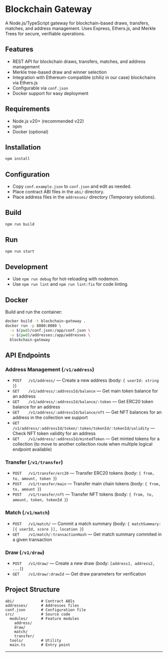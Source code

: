 # Blockchain Gateway

A Node.js/TypeScript gateway for blockchain-based draws, transfers, matches, and address management. Uses Express, Ethers.js, and Merkle Trees for secure, verifiable operations.

## Features

- REST API for blockchain draws, transfers, matches, and address management
- Merkle tree-based draw and winner selection
- Integration with Ethereum-compatible (chiliz in our case) blockchains via Ethers.js
- Configurable via `conf.json`
- Docker support for easy deployment

## Requirements

- Node.js v20+ (recommended v22)
- npm
- Docker (optional)

## Installation

```bash
npm install
```

## Configuration

- Copy `conf.example.json` to `conf.json` and edit as needed.
- Place contract ABI files in the `abi/` directory.
- Place address files in the `addresses/` directory (Temporary solutions).

## Build

```bash
npm run build
```

## Run

```bash
npm run start
```

## Development

- Use `npm run debug` for hot-reloading with nodemon.
- Use `npm run lint` and `npm run lint:fix` for code linting.

## Docker

Build and run the container:

```bash
docker build -t blockchain-gateway .
docker run -p 8080:8080 \
  -v $(pwd)/conf.json:/app/conf.json \
  -v $(pwd)/addresses:/app/addresses \
  blockchain-gateway
```

## API Endpoints

### Address Management (`/v1/address`)

- `POST   /v1/address/` — Create a new address (body: `{ userId: string }`)
- `GET    /v1/address/:addressId/balance` — Get main token balance for an address
- `GET    /v1/address/:addressId/balance/:token` — Get ERC20 token balance for an address
- `GET    /v1/address/:addressId/balance/nft` — Get NFT balances for an address in the collection we support
- `GET    /v1/address/:addressId/token/:token/tokenId/:tokenId/validity` — Check NFT token validity for an address
- `GET    /v1/address/:addressId/mintedToken` — Get minted tokens for a collection (to move to another collection route when multiple logical endpoint available)

### Transfer (`/v1/transfer`)

- `POST   /v1/transfer/erc20` — Transfer ERC20 tokens (body: `{ from, to, amount, token }`)
- `POST   /v1/transfer/main` — Transfer main chain tokens (body: `{ from, to, amount }`)
- `POST   /v1/transfer/nft` — Transfer NFT tokens (body: `{ from, to, amount, token, tokenId }`)

### Match (`/v1/match`)

- `POST   /v1/match/` — Commit a match summary (body: `{ matchSummary: [{ userId, score }], location }`)
- `GET    /v1/match/:transactionHash` — Get match summary commited in a given transaction

### Draw (`/v1/draw`)

- `POST   /v1/draw/` — Create a new draw (body: `[address1, address2, ...]`)
- `GET    /v1/draw/:drawId` — Get draw parameters for verification

## Project Structure

```
abi/            # Contract ABIs
addresses/      # Addresses files
conf.json       # Configuration file
src/            # Source code
  modules/      # Feature modules
    address/
    draw/
    match/
    transfer/
  tools/        # Utility
  main.ts       # Entry point
```

---

